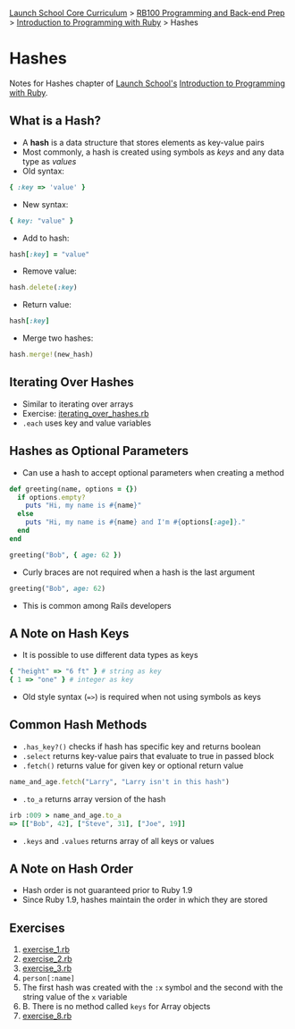 [Launch School Core Curriculum][readme] >
[RB100 Programming and Back-end Prep][rb100] >
[Introduction to Programming with Ruby][intro-notes] >
Hashes

# Hashes

Notes for Hashes chapter of [Launch School's][launch-school] [Introduction to Programming with Ruby][intro-to-ruby].

## What is a Hash?

- A **hash** is a data structure that stores elements as key-value pairs
- Most commonly, a hash is created using symbols as _keys_ and any data type as _values_
- Old syntax:

<!-- prettier-ignore -->
```ruby
{ :key => 'value' }
```

- New syntax:

```ruby
{ key: "value" }
```

- Add to hash:

```ruby
hash[:key] = "value"
```

- Remove value:

```ruby
hash.delete(:key)
```

- Return value:

```ruby
hash[:key]
```

- Merge two hashes:

```ruby
hash.merge!(new_hash)
```

## Iterating Over Hashes

- Similar to iterating over arrays
- Exercise: [iterating_over_hashes.rb](iterating_over_hashes.rb)
- `.each` uses key and value variables

## Hashes as Optional Parameters

- Can use a hash to accept optional parameters when creating a method

```ruby
def greeting(name, options = {})
  if options.empty?
    puts "Hi, my name is #{name}"
  else
    puts "Hi, my name is #{name} and I'm #{options[:age]}."
  end
end

greeting("Bob", { age: 62 })
```

- Curly braces are not required when a hash is the last argument

```ruby
greeting("Bob", age: 62)
```

- This is common among Rails developers

## A Note on Hash Keys

- It is possible to use different data types as keys

```ruby
{ "height" => "6 ft" } # string as key
{ 1 => "one" } # integer as key
```

- Old style syntax (`=>`) is required when not using symbols as keys

## Common Hash Methods

- `.has_key?()` checks if hash has specific key and returns boolean
- `.select` returns key-value pairs that evaluate to true in passed block
- `.fetch()` returns value for given key or optional return value

```ruby
name_and_age.fetch("Larry", "Larry isn't in this hash")
```

- `.to_a` returns array version of the hash

```ruby
irb :009 > name_and_age.to_a
=> [["Bob", 42], ["Steve", 31], ["Joe", 19]]
```

- `.keys` and `.values` returns array of all keys or values

## A Note on Hash Order

- Hash order is not guaranteed prior to Ruby 1.9
- Since Ruby 1.9, hashes maintain the order in which they are stored

## Exercises

1. [exercise_1.rb](exercise_1.rb)
2. [exercise_2.rb](exercise_2.rb)
3. [exercise_3.rb](exercise_3.rb)
4. `person[:name]`
5. The first hash was created with the `:x` symbol and the second with the string value of the `x` variable
6. B. There is no method called `keys` for Array objects
7. [exercise_8.rb](exercise_8.rb)

<!-- internal links -->

[intro-notes]: /books/introduction_to_programming_with_ruby/notes.md
[rb100]: /rb100/notes.md
[readme]: /README.md

<!-- external links -->

[intro-to-ruby]: https://launchschool.com/books/ruby
[launch-school]: https://launchschool.com
